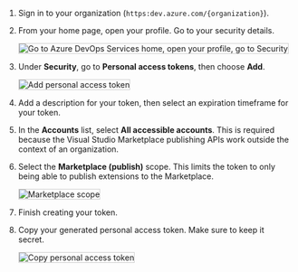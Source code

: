 1. Sign in to your organization 
(```https:dev.azure.com/{organization}```).

0.	From your home page, open your profile. 
Go to your security details.

	<img alt="Go to Azure DevOps Services home, open your profile, go to Security" src="/azure/devops/extend/_shared/procedures/media/create-pat/my-profile.png" style="border: 1px solid #CCCCCC" />
 
1. Under **Security**, go to **Personal access tokens**, 
then choose **Add**.

   <img alt="Add personal access token" src="/azure/devops/extend/_shared/procedures/media/create-pat/add-personal-access-token.png" style="border: 1px solid #CCCCCC" />
 
1. Add a description for your token, 
then select an expiration timeframe for your token.

1. In the **Accounts** list, 
select **All accessible accounts**. 
This is required because the Visual Studio Marketplace 
publishing APIs work outside the context of an organization.

1. Select the **Marketplace (publish)** scope. 
This limits the token to only being able 
to publish extensions to the Marketplace.

   <img alt="Marketplace scope" src="/azure/devops/extend/_shared/procedures/media/create-pat/marketplace-scope.png" style="border: 1px solid #CCCCCC" />
       
1. Finish creating your token. 
    
2. Copy your generated personal access token. 
Make sure to keep it secret.

   <img alt="Copy personal access token" src="/azure/devops/extend/_shared/procedures/media/create-pat/copy-pat.png" style="border: 1px solid #CCCCCC" />
   